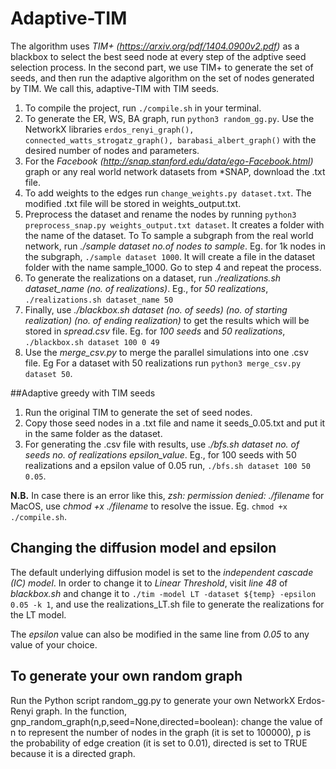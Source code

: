 # Adaptive-TIM

The algorithm uses *TIM+ (https://arxiv.org/pdf/1404.0900v2.pdf)* as a blackbox to select the best seed node at every step of the adptive seed selection process.
In the second part, we use TIM+ to generate the set of seeds, and then run the adaptive algorithm on the set of nodes generated by TIM. We call this, adaptive-TIM with TIM seeds.

1. To compile the project, run `./compile.sh` in your terminal.
2. To generate the ER, WS, BA graph, run `python3 random_gg.py`. Use the NetworkX libraries `erdos_renyi_graph(), connected_watts_strogatz_graph(), barabasi_albert_graph()` with the desired number of nodes and parameters.
3. For the *Facebook (http://snap.stanford.edu/data/ego-Facebook.html)* graph or any real world network datasets from *SNAP, download the .txt file.
4. To add weights to the edges run `change_weights.py dataset.txt`. The modified .txt file will be stored in weights_output.txt.
5. Preprocess the dataset and rename the nodes by running `python3 preprocess_snap.py weights_output.txt dataset`. It creates a folder with the name of the dataset.
To To sample a subgraph from the real world network, run *./sample dataset no.of nodes to sample*. Eg. for 1k nodes in the subgraph, `./sample dataset 1000`. It will create a file in the dataset folder with the name sample_1000. Go to step 4 and repeat the process.
6. To generate the realizations on a dataset, run *./realizations.sh dataset_name (no. of realizations)*. Eg., for *50 realizations*, `./realizations.sh dataset_name 50`
7. Finally, use *./blackbox.sh dataset (no. of seeds) (no. of starting realization) (no. of ending realization)* to get the results which will be stored in *spread.csv* file. Eg. for *100 seeds* and *50 realizations*, `./blackbox.sh dataset 100 0 49`
8. Use the *merge_csv.py* to merge the parallel simulations into one .csv file. Eg For a dataset with 50 realizations run `python3 merge_csv.py dataset 50`.


##Adaptive greedy with TIM seeds

1. Run the original TIM to generate the set of seed nodes.
2. Copy those seed nodes in a .txt file and name it seeds_0.05.txt and put it in the same folder as the dataset.
3. For generating the .csv file with results, use *./bfs.sh dataset no. of seeds no. of realizations epsilon_value*. Eg.,  for 100 seeds with 50 realizations and a epsilon value of 0.05 run, `./bfs.sh dataset 100 50 0.05`.

**N.B.** In case there is an error like this, *zsh: permission denied: ./filename* for MacOS, use *chmod +x ./filename* to resolve the issue. Eg. `chmod +x ./compile.sh`.

## Changing the diffusion model and epsilon

The default underlying diffusion model is set to the *independent cascade (IC) model*. In order to change it to *Linear Threshold*, visit *line 48* of *blackbox.sh* and change it to `./tim -model LT -dataset ${temp} -epsilon 0.05 -k 1`, and use the realizations_LT.sh file to generate the realizations for the LT model. 

The *epsilon* value can also be modified in the same line from *0.05* to any value of your choice.


## To generate your own random graph

Run the Python script random_gg.py to generate your own NetworkX Erdos-Renyi graph. In the function, gnp_random_graph(n,p,seed=None,directed=boolean): change the value of n to represent the number of nodes in the graph (it is set to 100000), p is the probability of edge creation (it is set to 0.01), directed is set to TRUE because it is a directed graph.

